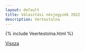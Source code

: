```yaml
---
layout: default
title: Választási névjegyzék 2022
description: Vértestolna
---
```


{% include Veertestolna.html %}

[Vissza](./)